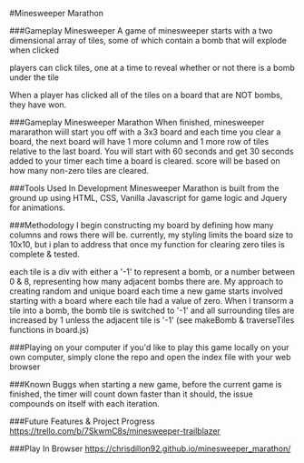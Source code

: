 #Minesweeper Marathon

###Gameplay Minesweeper
A game of minesweeper starts with a two dimensional array of tiles, some of which contain a bomb that will explode when clicked

players can click tiles, one at a time to reveal whether or not there is a bomb under the tile

When a player has clicked all of the tiles on a board that are NOT bombs, they have won.

###Gameplay Minesweeper Marathon
When finished, minesweeper mararathon wiill start you off with a 3x3 board and each time you clear a board, the next board will have 1 more column and 1 more row of tiles relative to the last board. 
You will start with 60 seconds and get 30 seconds added to your timer each time a board is cleared. 
score will be based on how many non-zero tiles are cleared. 



###Tools Used In Development
Minesweeper Marathon is built from the ground up using HTML, CSS, Vanilla Javascript for game logic and Jquery for animations.

###Methodology
I begin constructing my board by defining how many columns and rows there will be. currently, my styling limits the board size to 10x10, but i plan to address that once my function for clearing zero tiles is complete & tested.

each tile is a div with either a '-1' to represent a bomb, or a number between 0 & 8, representing how many adjacent bombs there are.
My approach to creating random and  unique board each time a new game starts involved starting with a board where each tile had a value of zero. 
When I transorm a tile into a bomb, the bomb tile is switched to '-1' and all surrounding tiles are increased by 1 unless the adjacent tile is '-1' (see makeBomb & traverseTiles functions in board.js)


###Playing on your computer
if you'd like to play this game locally on your own computer, simply clone the repo and open the index file with your web browser

###Known Buggs
when starting a new game, before the current game is finished, the timer will count down faster than it should, the issue compounds on itself with each iteration.

###Future Features & Project Progress
https://trello.com/b/7SkwmC8s/minesweeper-trailblazer

###Play In Browser
https://chrisdillon92.github.io/minesweeper_marathon/

